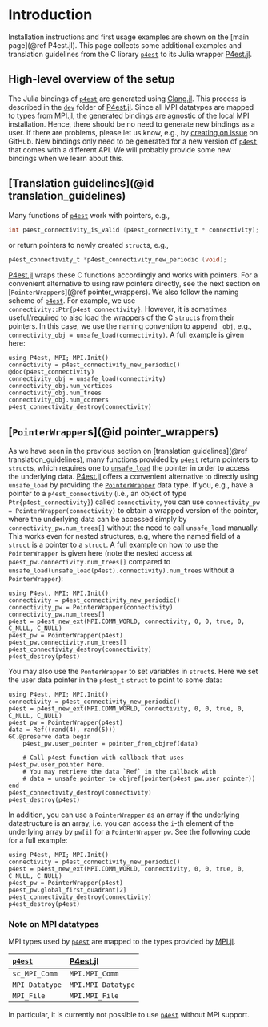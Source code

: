 # Introduction

Installation instructions and first usage examples are shown on the
[main page](@ref P4est.jl). This page collects some additional examples and
translation guidelines from the C library
[`p4est`](https://github.com/cburstedde/p4est) to its Julia wrapper
[P4est.jl](https://github.com/trixi-framework/P4est.jl).


## High-level overview of the setup

The Julia bindings of [`p4est`](https://github.com/cburstedde/p4est) are
generated using [Clang.jl](https://github.com/JuliaInterop/Clang.jl). This
process is described in the
[`dev`](https://github.com/trixi-framework/P4est.jl/tree/main/dev) folder of
[P4est.jl](https://github.com/trixi-framework/P4est.jl). Since all MPI datatypes
are mapped to types from MPI.jl, the generated bindings are agnostic of the
local MPI installation. Hence, there should be no need to generate new bindings
as a user. If there are problems, please let us know, e.g., by
[creating on issue](https://github.com/trixi-framework/P4est.jl/issues/new) on GitHub.
New bindings only need to be generated for a new version of
[`p4est`](https://github.com/cburstedde/p4est) that comes with a different
API. We will probably provide some new bindings when we learn about this.


## [Translation guidelines](@id translation_guidelines)

Many functions of [`p4est`](https://github.com/cburstedde/p4est) work with
pointers, e.g.,

```C
int p4est_connectivity_is_valid (p4est_connectivity_t * connectivity);
```

or return pointers to newly created `struct`s, e.g.,

```C
p4est_connectivity_t *p4est_connectivity_new_periodic (void);
```

[P4est.jl](https://github.com/trixi-framework/P4est.jl) wraps these C
functions accordingly and works with pointers. For a convenient alternative
to using raw pointers directly, see the next section on [`PointerWrapper`s](@ref pointer_wrappers). We also
follow the naming scheme of [`p4est`](https://github.com/cburstedde/p4est).
For example, we use `connectivity::Ptr{p4est_connectivity}`. However, it is
sometimes useful/required to also load the wrappers of the C `struct`s from their
pointers. In this case, we use the naming convention to append `_obj`, e.g.,
`connectivity_obj = unsafe_load(connectivity)`. A full example is given here:

```@repl
using P4est, MPI; MPI.Init()
connectivity = p4est_connectivity_new_periodic()
@doc(p4est_connectivity)
connectivity_obj = unsafe_load(connectivity)
connectivity_obj.num_vertices
connectivity_obj.num_trees
connectivity_obj.num_corners
p4est_connectivity_destroy(connectivity)
```


## [`PointerWrapper`s](@id pointer_wrappers)

As we have seen in the previous section on [translation guidelines](@ref translation_guidelines), many functions
provided by [`p4est`](https://github.com/cburstedde/p4est) return pointers to `struct`s,
which requires one to [`unsafe_load`](https://docs.julialang.org/en/v1/base/c/#Base.unsafe_load)
the pointer in order to access the underlying data.
[P4est.jl](https://github.com/trixi-framework/P4est.jl) offers a convenient alternative to
directly using `unsafe_load` by providing the [`PointerWrapper`](@ref) data type.
If you, e.g., have a pointer to a `p4est_connectivity` (i.e., an object of type `Ptr{p4est_connectivity}`)
called `connectivity`, you can use `connectivity_pw = PointerWrapper(connectivity)` to obtain
a wrapped version of the pointer, where the underlying data can be accessed simply by
`connectivity_pw.num_trees[]` without the need to call `unsafe_load` manually. This works even for nested
structures, e.g, where the named field of a `struct` is a pointer to a `struct`. A full example on how to
use the `PointerWrapper` is given here (note the nested access at `p4est_pw.connectivity.num_trees[]`
compared to `unsafe_load(unsafe_load(p4est).connectivity).num_trees` without a `PointerWrapper`):

```@repl
using P4est, MPI; MPI.Init()
connectivity = p4est_connectivity_new_periodic()
connectivity_pw = PointerWrapper(connectivity)
connectivity_pw.num_trees[]
p4est = p4est_new_ext(MPI.COMM_WORLD, connectivity, 0, 0, true, 0, C_NULL, C_NULL)
p4est_pw = PointerWrapper(p4est)
p4est_pw.connectivity.num_trees[]
p4est_connectivity_destroy(connectivity)
p4est_destroy(p4est)
```

You may also use the `PonterWrapper` to set variables in `struct`s.  Here we
set the user data pointer in the `p4est_t` `struct` to point to some data:
```@repl
using P4est, MPI; MPI.Init()
connectivity = p4est_connectivity_new_periodic()
p4est = p4est_new_ext(MPI.COMM_WORLD, connectivity, 0, 0, true, 0, C_NULL, C_NULL)
p4est_pw = PointerWrapper(p4est)
data = Ref((rand(4), rand(5)))
GC.@preserve data begin
    p4est_pw.user_pointer = pointer_from_objref(data)

    # Call p4est function with callback that uses p4est_pw.user_pointer here.
    # You may retrieve the data `Ref` in the callback with
    # data = unsafe_pointer_to_objref(pointer(p4est_pw.user_pointer))
end
p4est_connectivity_destroy(connectivity)
p4est_destroy(p4est)
```

In addition, you can use a `PointerWrapper` as an array if the underlying datastructure is an array, i.e.
you can access the `i`-th element of the underlying array by `pw[i]` for a `PointerWrapper` `pw`. See the
following code for a full example:

```@repl
using P4est, MPI; MPI.Init()
connectivity = p4est_connectivity_new_periodic()
p4est = p4est_new_ext(MPI.COMM_WORLD, connectivity, 0, 0, true, 0, C_NULL, C_NULL)
p4est_pw = PointerWrapper(p4est)
p4est_pw.global_first_quadrant[2]
p4est_connectivity_destroy(connectivity)
p4est_destroy(p4est)
```

### Note on MPI datatypes

MPI types used by [`p4est`](https://github.com/cburstedde/p4est) are mapped
to the types provided by [MPI.jl](https://github.com/JuliaParallel/MPI.jl).

| [`p4est`](https://github.com/cburstedde/p4est) | [P4est.jl](https://github.com/trixi-framework/P4est.jl) |
|:-----------------------------------------------|:--------------------------------------------------------|
| `sc_MPI_Comm`                                  | `MPI.MPI_Comm`                                          |
| `MPI_Datatype`                                 | `MPI.MPI_Datatype`                                      |
| `MPI_File`                                     | `MPI.MPI_File`                                          |

In particular, it is currently not possible to use
[`p4est`](https://github.com/cburstedde/p4est) without MPI support.
